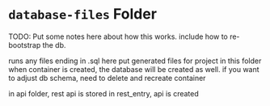 # `database-files` Folder

TODO: Put some notes here about how this works.  include how to re-bootstrap the db. 

runs any files ending in .sql here
put generated files for project in this folder
when container is created, the database will be created as well. if you want to adjust db schema, need to delete and recreate container


in api folder, rest api is stored
in rest_entry, api is created
